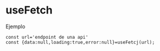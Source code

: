 # useFetch

Ejemplo
```
const url='endpoint de una api'
const {data:null,loading:true,error:null}=useFetcj(url);
```
